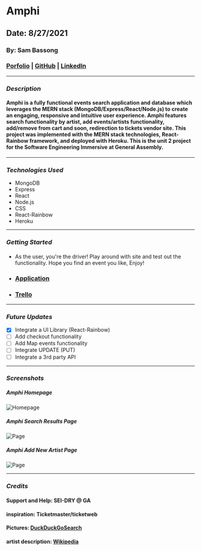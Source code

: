 # Amphi

## Date: 8/27/2021

### By: Sam Bassong

###  [Porfolio]() | [GitHub](https://github.com/sbassong) | [LinkedIn](https://www.linkedin.com/in/sambassong/)
***

### ***Description***
####  Amphi is a fully functional events search application and database which leverages the MERN stack (MongoDB/Express/React/Node.js) to create an engaging, responsive and intuitive user experience. Amphi features search functionality by artist, add events/artists functionality, add/remove from cart and soon, redirection to tickets vendor site. This project was implemented with the MERN stack technologies, React-Rainbow framework, and deployed with Heroku. This is the unit 2 project for the Software Engineering Immersive at General Assembly. 
***

### ***Technologies Used***
* MongoDB
* Express
* React
* Node.js
* CSS
* React-Rainbow
* Heroku
***

### ***Getting Started***

#### 
* As the user, you're the driver! Play around with site and test out the functionality. Hope you find an event you like, Enjoy!
* ###  [Application](https://fast-cove-17382.herokuapp.com/) 
* ###  [Trello](https://trello.com/b/z62FupYw/amphi) 
***

### ***Future Updates***

- [x] Integrate a UI Library (React-Rainbow)
- [ ] Add checkout functionality
- [ ] Add Map events functionality
- [ ] Integrate UPDATE (PUT)
- [ ] Integrate a 3rd party API
***

### ***Screenshots***

##### Amphi Homepage
![Homepage](https://i.imgur.com/3NCGdgWl.png)

##### Amphi Search Results Page
![Page](https://i.imgur.com/s9mhXuGl.png)

##### Amphi Add New Artist Page
![Page](https://i.imgur.com/51Zo5aEl.png)
***

### ***Credits***
#### Support and Help: SEI-DRY @ GA
#### inspiration: Ticketmaster/ticketweb
#### Pictures: [DuckDuckGoSearch](https://duckduckgo.com)
#### artist description: [Wikipedia](https://www.wikipedia.org/)


